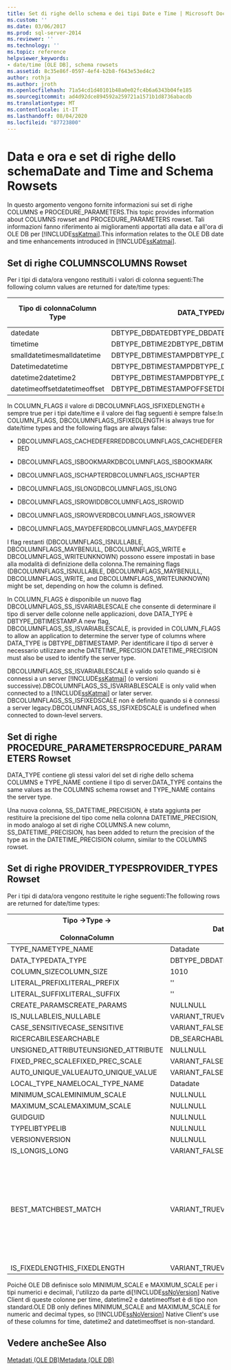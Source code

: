 ```yaml
---
title: Set di righe dello schema e dei tipi Date e Time | Microsoft Docs
ms.custom: ''
ms.date: 03/06/2017
ms.prod: sql-server-2014
ms.reviewer: ''
ms.technology: ''
ms.topic: reference
helpviewer_keywords:
- date/time [OLE DB], schema rowsets
ms.assetid: 8c35e86f-0597-4ef4-b2b8-f643e53ed4c2
author: rothja
ms.author: jroth
ms.openlocfilehash: 71a54cd1d40101b48a0e02fc4b6a6343b04fe185
ms.sourcegitcommit: ad4d92dce894592a259721a1571b1d8736abacdb
ms.translationtype: MT
ms.contentlocale: it-IT
ms.lasthandoff: 08/04/2020
ms.locfileid: "87723800"
---
```

# <a name="date-and-time-and-schema-rowsets"></a><span data-ttu-id="51d73-102">Data e ora e set di righe dello schema</span><span class="sxs-lookup"><span data-stu-id="51d73-102">Date and Time and Schema Rowsets</span></span>
  <span data-ttu-id="51d73-103">In questo argomento vengono fornite informazioni sui set di righe COLUMNS e PROCEDURE_PARAMETERS.</span><span class="sxs-lookup"><span data-stu-id="51d73-103">This topic provides information about COLUMNS rowset and PROCEDURE_PARAMETERS rowset.</span></span> <span data-ttu-id="51d73-104">Tali informazioni fanno riferimento ai miglioramenti apportati alla data e all'ora di OLE DB per [!INCLUDE[ssKatmai](../../includes/sskatmai-md.md)].</span><span class="sxs-lookup"><span data-stu-id="51d73-104">This information relates to the OLE DB date and time enhancements introduced in [!INCLUDE[ssKatmai](../../includes/sskatmai-md.md)].</span></span>  
  
## <a name="columns-rowset"></a><span data-ttu-id="51d73-105">Set di righe COLUMNS</span><span class="sxs-lookup"><span data-stu-id="51d73-105">COLUMNS Rowset</span></span>  
 <span data-ttu-id="51d73-106">Per i tipi di data/ora vengono restituiti i valori di colonna seguenti:</span><span class="sxs-lookup"><span data-stu-id="51d73-106">The following column values are returned for date/time types:</span></span>  
  
|<span data-ttu-id="51d73-107">Tipo di colonna</span><span class="sxs-lookup"><span data-stu-id="51d73-107">Column Type</span></span>|<span data-ttu-id="51d73-108">DATA_TYPE</span><span class="sxs-lookup"><span data-stu-id="51d73-108">DATA_TYPE</span></span>|<span data-ttu-id="51d73-109">COLUMN_FLAGS, DBCOLUMFLAGS_SS_ISVARIABLESCALE</span><span class="sxs-lookup"><span data-stu-id="51d73-109">COLUMN_FLAGS, DBCOLUMFLAGS_SS_ISVARIABLESCALE</span></span>|<span data-ttu-id="51d73-110">DATETIME_PRECISION</span><span class="sxs-lookup"><span data-stu-id="51d73-110">DATETIME_PRECISION</span></span>|  
|-----------------|----------------|------------------------------------------------------|-------------------------|  
|<span data-ttu-id="51d73-111">date</span><span class="sxs-lookup"><span data-stu-id="51d73-111">date</span></span>|<span data-ttu-id="51d73-112">DBTYPE_DBDATE</span><span class="sxs-lookup"><span data-stu-id="51d73-112">DBTYPE_DBDATE</span></span>|<span data-ttu-id="51d73-113">Cancella</span><span class="sxs-lookup"><span data-stu-id="51d73-113">Clear</span></span>|<span data-ttu-id="51d73-114">0</span><span class="sxs-lookup"><span data-stu-id="51d73-114">0</span></span>|  
|<span data-ttu-id="51d73-115">time</span><span class="sxs-lookup"><span data-stu-id="51d73-115">time</span></span>|<span data-ttu-id="51d73-116">DBTYPE_DBTIME2</span><span class="sxs-lookup"><span data-stu-id="51d73-116">DBTYPE_DBTIME2</span></span>|<span data-ttu-id="51d73-117">Set</span><span class="sxs-lookup"><span data-stu-id="51d73-117">Set</span></span>|<span data-ttu-id="51d73-118">0..7</span><span class="sxs-lookup"><span data-stu-id="51d73-118">0..7</span></span>|  
|<span data-ttu-id="51d73-119">smalldatetime</span><span class="sxs-lookup"><span data-stu-id="51d73-119">smalldatetime</span></span>|<span data-ttu-id="51d73-120">DBTYPE_DBTIMESTAMP</span><span class="sxs-lookup"><span data-stu-id="51d73-120">DBTYPE_DBTIMESTAMP</span></span>|<span data-ttu-id="51d73-121">Cancella</span><span class="sxs-lookup"><span data-stu-id="51d73-121">Clear</span></span>|<span data-ttu-id="51d73-122">0</span><span class="sxs-lookup"><span data-stu-id="51d73-122">0</span></span>|  
|<span data-ttu-id="51d73-123">Datetime</span><span class="sxs-lookup"><span data-stu-id="51d73-123">datetime</span></span>|<span data-ttu-id="51d73-124">DBTYPE_DBTIMESTAMP</span><span class="sxs-lookup"><span data-stu-id="51d73-124">DBTYPE_DBTIMESTAMP</span></span>|<span data-ttu-id="51d73-125">Cancella</span><span class="sxs-lookup"><span data-stu-id="51d73-125">Clear</span></span>|<span data-ttu-id="51d73-126">3</span><span class="sxs-lookup"><span data-stu-id="51d73-126">3</span></span>|  
|<span data-ttu-id="51d73-127">datetime2</span><span class="sxs-lookup"><span data-stu-id="51d73-127">datetime2</span></span>|<span data-ttu-id="51d73-128">DBTYPE_DBTIMESTAMP</span><span class="sxs-lookup"><span data-stu-id="51d73-128">DBTYPE_DBTIMESTAMP</span></span>|<span data-ttu-id="51d73-129">Set</span><span class="sxs-lookup"><span data-stu-id="51d73-129">Set</span></span>|<span data-ttu-id="51d73-130">0..7</span><span class="sxs-lookup"><span data-stu-id="51d73-130">0..7</span></span>|  
|<span data-ttu-id="51d73-131">datetimeoffset</span><span class="sxs-lookup"><span data-stu-id="51d73-131">datetimeoffset</span></span>|<span data-ttu-id="51d73-132">DBTYPE_DBTIMESTAMPOFFSET</span><span class="sxs-lookup"><span data-stu-id="51d73-132">DBTYPE_DBTIMESTAMPOFFSET</span></span>|<span data-ttu-id="51d73-133">Set</span><span class="sxs-lookup"><span data-stu-id="51d73-133">Set</span></span>|<span data-ttu-id="51d73-134">0..7</span><span class="sxs-lookup"><span data-stu-id="51d73-134">0..7</span></span>|  
  
 <span data-ttu-id="51d73-135">In COLUMN_FLAGS il valore di DBCOLUMNFLAGS_ISFIXEDLENGTH è sempre true per i tipi date/time e il valore dei flag seguenti è sempre false:</span><span class="sxs-lookup"><span data-stu-id="51d73-135">In COLUMN_FLAGS, DBCOLUMNFLAGS_ISFIXEDLENGTH is always true for date/time types and the following flags are always false:</span></span>  
  
-   <span data-ttu-id="51d73-136">DBCOLUMNFLAGS_CACHEDEFERRED</span><span class="sxs-lookup"><span data-stu-id="51d73-136">DBCOLUMNFLAGS_CACHEDEFERRED</span></span>  
  
-   <span data-ttu-id="51d73-137">DBCOLUMNFLAGS_ISBOOKMARK</span><span class="sxs-lookup"><span data-stu-id="51d73-137">DBCOLUMNFLAGS_ISBOOKMARK</span></span>  
  
-   <span data-ttu-id="51d73-138">DBCOLUMNFLAGS_ISCHAPTER</span><span class="sxs-lookup"><span data-stu-id="51d73-138">DBCOLUMNFLAGS_ISCHAPTER</span></span>  
  
-   <span data-ttu-id="51d73-139">DBCOLUMNFLAGS_ISLONG</span><span class="sxs-lookup"><span data-stu-id="51d73-139">DBCOLUMNFLAGS_ISLONG</span></span>  
  
-   <span data-ttu-id="51d73-140">DBCOLUMNFLAGS_ISROWID</span><span class="sxs-lookup"><span data-stu-id="51d73-140">DBCOLUMNFLAGS_ISROWID</span></span>  
  
-   <span data-ttu-id="51d73-141">DBCOLUMNFLAGS_ISROWVER</span><span class="sxs-lookup"><span data-stu-id="51d73-141">DBCOLUMNFLAGS_ISROWVER</span></span>  
  
-   <span data-ttu-id="51d73-142">DBCOLUMNFLAGS_MAYDEFER</span><span class="sxs-lookup"><span data-stu-id="51d73-142">DBCOLUMNFLAGS_MAYDEFER</span></span>  
  
 <span data-ttu-id="51d73-143">I flag restanti (DBCOLUMNFLAGS_ISNULLABLE, DBCOLUMNFLAGS_MAYBENULL, DBCOLUMNFLAGS_WRITE e DBCOLUMNFLAGS_WRITEUNKNOWN) possono essere impostati in base alla modalità di definizione della colonna.</span><span class="sxs-lookup"><span data-stu-id="51d73-143">The remaining flags (DBCOLUMNFLAGS_ISNULLABLE, DBCOLUMNFLAGS_MAYBENULL, DBCOLUMNFLAGS_WRITE, and DBCOLUMNFLAGS_WRITEUNKNOWN) might be set, depending on how the column is defined.</span></span>  
  
 <span data-ttu-id="51d73-144">In COLUMN_FLAGS è disponibile un nuovo flag DBCOLUMNFLAGS_SS_ISVARIABLESCALE che consente di determinare il tipo di server delle colonne nelle applicazioni, dove DATA_TYPE è DBTYPE_DBTIMESTAMP.</span><span class="sxs-lookup"><span data-stu-id="51d73-144">A new flag, DBCOLUMNFLAGS_SS_ISVARIABLESCALE, is provided in COLUMN_FLAGS to allow an application to determine the server type of columns where DATA_TYPE is DBTYPE_DBTIMESTAMP.</span></span> <span data-ttu-id="51d73-145">Per identificare il tipo di server è necessario utilizzare anche DATETIME_PRECISION.</span><span class="sxs-lookup"><span data-stu-id="51d73-145">DATETIME_PRECISION must also be used to identify the server type.</span></span>  
  
 <span data-ttu-id="51d73-146">DBCOLUMNFLAGS_SS_ISVARIABLESCALE è valido solo quando si è connessi a un server [!INCLUDE[ssKatmai](../../includes/sskatmai-md.md)] (o versioni successive).</span><span class="sxs-lookup"><span data-stu-id="51d73-146">DBCOLUMNFLAGS_SS_ISVARIABLESCALE is only valid when connected to a [!INCLUDE[ssKatmai](../../includes/sskatmai-md.md)] or later server.</span></span> <span data-ttu-id="51d73-147">DBCOLUMNFLAGS_SS_ISFIXEDSCALE non è definito quando si è connessi a server legacy.</span><span class="sxs-lookup"><span data-stu-id="51d73-147">DBCOLUMNFLAGS_SS_ISFIXEDSCALE is undefined when connected to down-level servers.</span></span>  
  
## <a name="procedure_parameters-rowset"></a><span data-ttu-id="51d73-148">Set di righe PROCEDURE_PARAMETERS</span><span class="sxs-lookup"><span data-stu-id="51d73-148">PROCEDURE_PARAMETERS Rowset</span></span>  
 <span data-ttu-id="51d73-149">DATA_TYPE contiene gli stessi valori del set di righe dello schema COLUMNS e TYPE_NAME contiene il tipo di server.</span><span class="sxs-lookup"><span data-stu-id="51d73-149">DATA_TYPE contains the same values as the COLUMNS schema rowset and TYPE_NAME contains the server type.</span></span>  
  
 <span data-ttu-id="51d73-150">Una nuova colonna, SS_DATETIME_PRECISION, è stata aggiunta per restituire la precisione del tipo come nella colonna DATETIME_PRECISION, in modo analogo al set di righe COLUMNS.</span><span class="sxs-lookup"><span data-stu-id="51d73-150">A new column, SS_DATETIME_PRECISION, has been added to return the precision of the type as in the DATETIME_PRECISION column, similar to the COLUMNS rowset.</span></span>  
  
## <a name="provider_types-rowset"></a><span data-ttu-id="51d73-151">Set di righe PROVIDER_TYPES</span><span class="sxs-lookup"><span data-stu-id="51d73-151">PROVIDER_TYPES Rowset</span></span>  
 <span data-ttu-id="51d73-152">Per i tipi di data/ora vengono restituite le righe seguenti:</span><span class="sxs-lookup"><span data-stu-id="51d73-152">The following rows are returned for date/time types:</span></span>  
  
|<span data-ttu-id="51d73-153">Tipo -></span><span class="sxs-lookup"><span data-stu-id="51d73-153">Type -></span></span><br /><br /> <span data-ttu-id="51d73-154">Colonna</span><span class="sxs-lookup"><span data-stu-id="51d73-154">Column</span></span>|<span data-ttu-id="51d73-155">Data</span><span class="sxs-lookup"><span data-stu-id="51d73-155">date</span></span>|<span data-ttu-id="51d73-156">time</span><span class="sxs-lookup"><span data-stu-id="51d73-156">time</span></span>|<span data-ttu-id="51d73-157">smalldatetime</span><span class="sxs-lookup"><span data-stu-id="51d73-157">smalldatetime</span></span>|<span data-ttu-id="51d73-158">Datetime</span><span class="sxs-lookup"><span data-stu-id="51d73-158">datetime</span></span>|<span data-ttu-id="51d73-159">datetime2</span><span class="sxs-lookup"><span data-stu-id="51d73-159">datetime2</span></span>|<span data-ttu-id="51d73-160">datetimeoffset</span><span class="sxs-lookup"><span data-stu-id="51d73-160">datetimeoffset</span></span>|  
|--------------------------|----------|----------|-------------------|--------------|---------------|--------------------|  
|<span data-ttu-id="51d73-161">TYPE_NAME</span><span class="sxs-lookup"><span data-stu-id="51d73-161">TYPE_NAME</span></span>|<span data-ttu-id="51d73-162">Data</span><span class="sxs-lookup"><span data-stu-id="51d73-162">date</span></span>|<span data-ttu-id="51d73-163">time</span><span class="sxs-lookup"><span data-stu-id="51d73-163">time</span></span>|<span data-ttu-id="51d73-164">smalldatetime</span><span class="sxs-lookup"><span data-stu-id="51d73-164">smalldatetime</span></span>|<span data-ttu-id="51d73-165">Datetime</span><span class="sxs-lookup"><span data-stu-id="51d73-165">datetime</span></span>|<span data-ttu-id="51d73-166">datetime2</span><span class="sxs-lookup"><span data-stu-id="51d73-166">datetime2</span></span>|<span data-ttu-id="51d73-167">datetimeoffset</span><span class="sxs-lookup"><span data-stu-id="51d73-167">datetimeoffset</span></span>|  
|<span data-ttu-id="51d73-168">DATA_TYPE</span><span class="sxs-lookup"><span data-stu-id="51d73-168">DATA_TYPE</span></span>|<span data-ttu-id="51d73-169">DBTYPE_DBDATE</span><span class="sxs-lookup"><span data-stu-id="51d73-169">DBTYPE_DBDATE</span></span>|<span data-ttu-id="51d73-170">DBTYPE_DBTIME2</span><span class="sxs-lookup"><span data-stu-id="51d73-170">DBTYPE_DBTIME2</span></span>|<span data-ttu-id="51d73-171">DBTYPE_DBTIMESTAMP</span><span class="sxs-lookup"><span data-stu-id="51d73-171">DBTYPE_DBTIMESTAMP</span></span>|<span data-ttu-id="51d73-172">DBTYPE_DBTIMESTAMP</span><span class="sxs-lookup"><span data-stu-id="51d73-172">DBTYPE_DBTIMESTAMP</span></span>|<span data-ttu-id="51d73-173">DBTYPE_DBTIMESTAMP</span><span class="sxs-lookup"><span data-stu-id="51d73-173">DBTYPE_DBTIMESTAMP</span></span>|<span data-ttu-id="51d73-174">DBTYPE_DBTIMESTAMPOFFSET</span><span class="sxs-lookup"><span data-stu-id="51d73-174">DBTYPE_DBTIMESTAMPOFFSET</span></span>|  
|<span data-ttu-id="51d73-175">COLUMN_SIZE</span><span class="sxs-lookup"><span data-stu-id="51d73-175">COLUMN_SIZE</span></span>|<span data-ttu-id="51d73-176">10</span><span class="sxs-lookup"><span data-stu-id="51d73-176">10</span></span>|<span data-ttu-id="51d73-177">16</span><span class="sxs-lookup"><span data-stu-id="51d73-177">16</span></span>|<span data-ttu-id="51d73-178">16</span><span class="sxs-lookup"><span data-stu-id="51d73-178">16</span></span>|<span data-ttu-id="51d73-179">23</span><span class="sxs-lookup"><span data-stu-id="51d73-179">23</span></span>|<span data-ttu-id="51d73-180">27</span><span class="sxs-lookup"><span data-stu-id="51d73-180">27</span></span>|<span data-ttu-id="51d73-181">34</span><span class="sxs-lookup"><span data-stu-id="51d73-181">34</span></span>|  
|<span data-ttu-id="51d73-182">LITERAL_PREFIX</span><span class="sxs-lookup"><span data-stu-id="51d73-182">LITERAL_PREFIX</span></span>|<span data-ttu-id="51d73-183">'</span><span class="sxs-lookup"><span data-stu-id="51d73-183">'</span></span>|<span data-ttu-id="51d73-184">'</span><span class="sxs-lookup"><span data-stu-id="51d73-184">'</span></span>|<span data-ttu-id="51d73-185">'</span><span class="sxs-lookup"><span data-stu-id="51d73-185">'</span></span>|<span data-ttu-id="51d73-186">'</span><span class="sxs-lookup"><span data-stu-id="51d73-186">'</span></span>|<span data-ttu-id="51d73-187">'</span><span class="sxs-lookup"><span data-stu-id="51d73-187">'</span></span>|<span data-ttu-id="51d73-188">'</span><span class="sxs-lookup"><span data-stu-id="51d73-188">'</span></span>|  
|<span data-ttu-id="51d73-189">LITERAL_SUFFIX</span><span class="sxs-lookup"><span data-stu-id="51d73-189">LITERAL_SUFFIX</span></span>|<span data-ttu-id="51d73-190">'</span><span class="sxs-lookup"><span data-stu-id="51d73-190">'</span></span>|<span data-ttu-id="51d73-191">'</span><span class="sxs-lookup"><span data-stu-id="51d73-191">'</span></span>|<span data-ttu-id="51d73-192">'</span><span class="sxs-lookup"><span data-stu-id="51d73-192">'</span></span>|<span data-ttu-id="51d73-193">'</span><span class="sxs-lookup"><span data-stu-id="51d73-193">'</span></span>|<span data-ttu-id="51d73-194">'</span><span class="sxs-lookup"><span data-stu-id="51d73-194">'</span></span>|<span data-ttu-id="51d73-195">'</span><span class="sxs-lookup"><span data-stu-id="51d73-195">'</span></span>|  
|<span data-ttu-id="51d73-196">CREATE_PARAMS</span><span class="sxs-lookup"><span data-stu-id="51d73-196">CREATE_PARAMS</span></span>|<span data-ttu-id="51d73-197">NULL</span><span class="sxs-lookup"><span data-stu-id="51d73-197">NULL</span></span>|<span data-ttu-id="51d73-198">scala</span><span class="sxs-lookup"><span data-stu-id="51d73-198">scale</span></span>|<span data-ttu-id="51d73-199">NULL</span><span class="sxs-lookup"><span data-stu-id="51d73-199">NULL</span></span>|<span data-ttu-id="51d73-200">NULL</span><span class="sxs-lookup"><span data-stu-id="51d73-200">NULL</span></span>|<span data-ttu-id="51d73-201">scala</span><span class="sxs-lookup"><span data-stu-id="51d73-201">scale</span></span>|<span data-ttu-id="51d73-202">scala</span><span class="sxs-lookup"><span data-stu-id="51d73-202">scale</span></span>|  
|<span data-ttu-id="51d73-203">IS_NULLABLE</span><span class="sxs-lookup"><span data-stu-id="51d73-203">IS_NULLABLE</span></span>|<span data-ttu-id="51d73-204">VARIANT_TRUE</span><span class="sxs-lookup"><span data-stu-id="51d73-204">VARIANT_TRUE</span></span>|<span data-ttu-id="51d73-205">VARIANT_TRUE</span><span class="sxs-lookup"><span data-stu-id="51d73-205">VARIANT_TRUE</span></span>|<span data-ttu-id="51d73-206">VARIANT_TRUE</span><span class="sxs-lookup"><span data-stu-id="51d73-206">VARIANT_TRUE</span></span>|<span data-ttu-id="51d73-207">VARIANT_TRUE</span><span class="sxs-lookup"><span data-stu-id="51d73-207">VARIANT_TRUE</span></span>|<span data-ttu-id="51d73-208">VARIANT_TRUE</span><span class="sxs-lookup"><span data-stu-id="51d73-208">VARIANT_TRUE</span></span>|<span data-ttu-id="51d73-209">VARIANT_TRUE</span><span class="sxs-lookup"><span data-stu-id="51d73-209">VARIANT_TRUE</span></span>|  
|<span data-ttu-id="51d73-210">CASE_SENSITIVE</span><span class="sxs-lookup"><span data-stu-id="51d73-210">CASE_SENSITIVE</span></span>|<span data-ttu-id="51d73-211">VARIANT_FALSE</span><span class="sxs-lookup"><span data-stu-id="51d73-211">VARIANT_FALSE</span></span>|<span data-ttu-id="51d73-212">VARIANT_FALSE</span><span class="sxs-lookup"><span data-stu-id="51d73-212">VARIANT_FALSE</span></span>|<span data-ttu-id="51d73-213">VARIANT_FALSE</span><span class="sxs-lookup"><span data-stu-id="51d73-213">VARIANT_FALSE</span></span>|<span data-ttu-id="51d73-214">VARIANT_FALSE</span><span class="sxs-lookup"><span data-stu-id="51d73-214">VARIANT_FALSE</span></span>|<span data-ttu-id="51d73-215">VARIANT_FALSE</span><span class="sxs-lookup"><span data-stu-id="51d73-215">VARIANT_FALSE</span></span>|<span data-ttu-id="51d73-216">VARIANT_FALSE</span><span class="sxs-lookup"><span data-stu-id="51d73-216">VARIANT_FALSE</span></span>|  
|<span data-ttu-id="51d73-217">RICERCABILE</span><span class="sxs-lookup"><span data-stu-id="51d73-217">SEARCHABLE</span></span>|<span data-ttu-id="51d73-218">DB_SEARCHABLE</span><span class="sxs-lookup"><span data-stu-id="51d73-218">DB_SEARCHABLE</span></span>|<span data-ttu-id="51d73-219">DB_SEARCHABLE</span><span class="sxs-lookup"><span data-stu-id="51d73-219">DB_SEARCHABLE</span></span>|<span data-ttu-id="51d73-220">DB_SEARCHABLE</span><span class="sxs-lookup"><span data-stu-id="51d73-220">DB_SEARCHABLE</span></span>|<span data-ttu-id="51d73-221">DB_SEARCHABLE</span><span class="sxs-lookup"><span data-stu-id="51d73-221">DB_SEARCHABLE</span></span>|<span data-ttu-id="51d73-222">DB_SEARCHABLE</span><span class="sxs-lookup"><span data-stu-id="51d73-222">DB_SEARCHABLE</span></span>|<span data-ttu-id="51d73-223">DB_SEARCHABLE</span><span class="sxs-lookup"><span data-stu-id="51d73-223">DB_SEARCHABLE</span></span>|  
|<span data-ttu-id="51d73-224">UNSIGNED_ATTRIBUTE</span><span class="sxs-lookup"><span data-stu-id="51d73-224">UNSIGNED_ATTRIBUTE</span></span>|<span data-ttu-id="51d73-225">NULL</span><span class="sxs-lookup"><span data-stu-id="51d73-225">NULL</span></span>|<span data-ttu-id="51d73-226">NULL</span><span class="sxs-lookup"><span data-stu-id="51d73-226">NULL</span></span>|<span data-ttu-id="51d73-227">NULL</span><span class="sxs-lookup"><span data-stu-id="51d73-227">NULL</span></span>|<span data-ttu-id="51d73-228">NULL</span><span class="sxs-lookup"><span data-stu-id="51d73-228">NULL</span></span>|<span data-ttu-id="51d73-229">NULL</span><span class="sxs-lookup"><span data-stu-id="51d73-229">NULL</span></span>|<span data-ttu-id="51d73-230">NULL</span><span class="sxs-lookup"><span data-stu-id="51d73-230">NULL</span></span>|  
|<span data-ttu-id="51d73-231">FIXED_PREC_SCALE</span><span class="sxs-lookup"><span data-stu-id="51d73-231">FIXED_PREC_SCALE</span></span>|<span data-ttu-id="51d73-232">VARIANT_FALSE</span><span class="sxs-lookup"><span data-stu-id="51d73-232">VARIANT_FALSE</span></span>|<span data-ttu-id="51d73-233">VARIANT_FALSE</span><span class="sxs-lookup"><span data-stu-id="51d73-233">VARIANT_FALSE</span></span>|<span data-ttu-id="51d73-234">VARIANT_FALSE</span><span class="sxs-lookup"><span data-stu-id="51d73-234">VARIANT_FALSE</span></span>|<span data-ttu-id="51d73-235">VARIANT_FALSE</span><span class="sxs-lookup"><span data-stu-id="51d73-235">VARIANT_FALSE</span></span>|<span data-ttu-id="51d73-236">VARIANT_FALSE</span><span class="sxs-lookup"><span data-stu-id="51d73-236">VARIANT_FALSE</span></span>|<span data-ttu-id="51d73-237">VARIANT_FALSE</span><span class="sxs-lookup"><span data-stu-id="51d73-237">VARIANT_FALSE</span></span>|  
|<span data-ttu-id="51d73-238">AUTO_UNIQUE_VALUE</span><span class="sxs-lookup"><span data-stu-id="51d73-238">AUTO_UNIQUE_VALUE</span></span>|<span data-ttu-id="51d73-239">VARIANT_FALSE</span><span class="sxs-lookup"><span data-stu-id="51d73-239">VARIANT_FALSE</span></span>|<span data-ttu-id="51d73-240">VARIANT_FALSE</span><span class="sxs-lookup"><span data-stu-id="51d73-240">VARIANT_FALSE</span></span>|<span data-ttu-id="51d73-241">VARIANT_FALSE</span><span class="sxs-lookup"><span data-stu-id="51d73-241">VARIANT_FALSE</span></span>|<span data-ttu-id="51d73-242">VARIANT_FALSE</span><span class="sxs-lookup"><span data-stu-id="51d73-242">VARIANT_FALSE</span></span>|<span data-ttu-id="51d73-243">VARIANT_FALSE</span><span class="sxs-lookup"><span data-stu-id="51d73-243">VARIANT_FALSE</span></span>|<span data-ttu-id="51d73-244">VARIANT_FALSE</span><span class="sxs-lookup"><span data-stu-id="51d73-244">VARIANT_FALSE</span></span>|  
|<span data-ttu-id="51d73-245">LOCAL_TYPE_NAME</span><span class="sxs-lookup"><span data-stu-id="51d73-245">LOCAL_TYPE_NAME</span></span>|<span data-ttu-id="51d73-246">Data</span><span class="sxs-lookup"><span data-stu-id="51d73-246">date</span></span>|<span data-ttu-id="51d73-247">time</span><span class="sxs-lookup"><span data-stu-id="51d73-247">time</span></span>|<span data-ttu-id="51d73-248">smalldatetime</span><span class="sxs-lookup"><span data-stu-id="51d73-248">smalldatetime</span></span>|<span data-ttu-id="51d73-249">Datetime</span><span class="sxs-lookup"><span data-stu-id="51d73-249">datetime</span></span>|<span data-ttu-id="51d73-250">datetime2</span><span class="sxs-lookup"><span data-stu-id="51d73-250">datetime2</span></span>|<span data-ttu-id="51d73-251">datetimeoffset</span><span class="sxs-lookup"><span data-stu-id="51d73-251">datetimeoffset</span></span>|  
|<span data-ttu-id="51d73-252">MINIMUM_SCALE</span><span class="sxs-lookup"><span data-stu-id="51d73-252">MINIMUM_SCALE</span></span>|<span data-ttu-id="51d73-253">NULL</span><span class="sxs-lookup"><span data-stu-id="51d73-253">NULL</span></span>|<span data-ttu-id="51d73-254">0</span><span class="sxs-lookup"><span data-stu-id="51d73-254">0</span></span>|<span data-ttu-id="51d73-255">NULL</span><span class="sxs-lookup"><span data-stu-id="51d73-255">NULL</span></span>|<span data-ttu-id="51d73-256">NULL</span><span class="sxs-lookup"><span data-stu-id="51d73-256">NULL</span></span>|<span data-ttu-id="51d73-257">0</span><span class="sxs-lookup"><span data-stu-id="51d73-257">0</span></span>|<span data-ttu-id="51d73-258">0</span><span class="sxs-lookup"><span data-stu-id="51d73-258">0</span></span>|  
|<span data-ttu-id="51d73-259">MAXIMUM_SCALE</span><span class="sxs-lookup"><span data-stu-id="51d73-259">MAXIMUM_SCALE</span></span>|<span data-ttu-id="51d73-260">NULL</span><span class="sxs-lookup"><span data-stu-id="51d73-260">NULL</span></span>|<span data-ttu-id="51d73-261">7</span><span class="sxs-lookup"><span data-stu-id="51d73-261">7</span></span>|<span data-ttu-id="51d73-262">NULL</span><span class="sxs-lookup"><span data-stu-id="51d73-262">NULL</span></span>|<span data-ttu-id="51d73-263">NULL</span><span class="sxs-lookup"><span data-stu-id="51d73-263">NULL</span></span>|<span data-ttu-id="51d73-264">7</span><span class="sxs-lookup"><span data-stu-id="51d73-264">7</span></span>|<span data-ttu-id="51d73-265">7</span><span class="sxs-lookup"><span data-stu-id="51d73-265">7</span></span>|  
|<span data-ttu-id="51d73-266">GUID</span><span class="sxs-lookup"><span data-stu-id="51d73-266">GUID</span></span>|<span data-ttu-id="51d73-267">NULL</span><span class="sxs-lookup"><span data-stu-id="51d73-267">NULL</span></span>|<span data-ttu-id="51d73-268">NULL</span><span class="sxs-lookup"><span data-stu-id="51d73-268">NULL</span></span>|<span data-ttu-id="51d73-269">NULL</span><span class="sxs-lookup"><span data-stu-id="51d73-269">NULL</span></span>|<span data-ttu-id="51d73-270">NULL</span><span class="sxs-lookup"><span data-stu-id="51d73-270">NULL</span></span>|<span data-ttu-id="51d73-271">NULL</span><span class="sxs-lookup"><span data-stu-id="51d73-271">NULL</span></span>|<span data-ttu-id="51d73-272">NULL</span><span class="sxs-lookup"><span data-stu-id="51d73-272">NULL</span></span>|  
|<span data-ttu-id="51d73-273">TYPELIB</span><span class="sxs-lookup"><span data-stu-id="51d73-273">TYPELIB</span></span>|<span data-ttu-id="51d73-274">NULL</span><span class="sxs-lookup"><span data-stu-id="51d73-274">NULL</span></span>|<span data-ttu-id="51d73-275">NULL</span><span class="sxs-lookup"><span data-stu-id="51d73-275">NULL</span></span>|<span data-ttu-id="51d73-276">NULL</span><span class="sxs-lookup"><span data-stu-id="51d73-276">NULL</span></span>|<span data-ttu-id="51d73-277">NULL</span><span class="sxs-lookup"><span data-stu-id="51d73-277">NULL</span></span>|<span data-ttu-id="51d73-278">NULL</span><span class="sxs-lookup"><span data-stu-id="51d73-278">NULL</span></span>|<span data-ttu-id="51d73-279">NULL</span><span class="sxs-lookup"><span data-stu-id="51d73-279">NULL</span></span>|  
|<span data-ttu-id="51d73-280">VERSION</span><span class="sxs-lookup"><span data-stu-id="51d73-280">VERSION</span></span>|<span data-ttu-id="51d73-281">NULL</span><span class="sxs-lookup"><span data-stu-id="51d73-281">NULL</span></span>|<span data-ttu-id="51d73-282">NULL</span><span class="sxs-lookup"><span data-stu-id="51d73-282">NULL</span></span>|<span data-ttu-id="51d73-283">NULL</span><span class="sxs-lookup"><span data-stu-id="51d73-283">NULL</span></span>|<span data-ttu-id="51d73-284">NULL</span><span class="sxs-lookup"><span data-stu-id="51d73-284">NULL</span></span>|<span data-ttu-id="51d73-285">NULL</span><span class="sxs-lookup"><span data-stu-id="51d73-285">NULL</span></span>|<span data-ttu-id="51d73-286">NULL</span><span class="sxs-lookup"><span data-stu-id="51d73-286">NULL</span></span>|  
|<span data-ttu-id="51d73-287">IS_LONG</span><span class="sxs-lookup"><span data-stu-id="51d73-287">IS_LONG</span></span>|<span data-ttu-id="51d73-288">VARIANT_FALSE</span><span class="sxs-lookup"><span data-stu-id="51d73-288">VARIANT_FALSE</span></span>|<span data-ttu-id="51d73-289">VARIANT_FALSE</span><span class="sxs-lookup"><span data-stu-id="51d73-289">VARIANT_FALSE</span></span>|<span data-ttu-id="51d73-290">VARIANT_FALSE</span><span class="sxs-lookup"><span data-stu-id="51d73-290">VARIANT_FALSE</span></span>|<span data-ttu-id="51d73-291">VARIANT_FALSE</span><span class="sxs-lookup"><span data-stu-id="51d73-291">VARIANT_FALSE</span></span>|<span data-ttu-id="51d73-292">VARIANT_FALSE</span><span class="sxs-lookup"><span data-stu-id="51d73-292">VARIANT_FALSE</span></span>|<span data-ttu-id="51d73-293">VARIANT_FALSE</span><span class="sxs-lookup"><span data-stu-id="51d73-293">VARIANT_FALSE</span></span>|  
|<span data-ttu-id="51d73-294">BEST_MATCH</span><span class="sxs-lookup"><span data-stu-id="51d73-294">BEST_MATCH</span></span>|<span data-ttu-id="51d73-295">VARIANT_TRUE</span><span class="sxs-lookup"><span data-stu-id="51d73-295">VARIANT_TRUE</span></span>|<span data-ttu-id="51d73-296">VARIANT_TRUE</span><span class="sxs-lookup"><span data-stu-id="51d73-296">VARIANT_TRUE</span></span>|<span data-ttu-id="51d73-297">VARIANT_TRUE</span><span class="sxs-lookup"><span data-stu-id="51d73-297">VARIANT_TRUE</span></span>|<span data-ttu-id="51d73-298">VARIANT_TRUE a meno che non si verifichi una delle condizioni seguenti:</span><span class="sxs-lookup"><span data-stu-id="51d73-298">VARIANT_TRUE unless one of the following is true:</span></span><br /><br /> <span data-ttu-id="51d73-299">-Il client è connesso a un server di livello inferiore.</span><span class="sxs-lookup"><span data-stu-id="51d73-299">-   Is client connected to a down-level server.</span></span><br /><span data-ttu-id="51d73-300">-La proprietà di connessione per la compatibilità del tipo di dati specifica un livello di compatibilità pari a 80.</span><span class="sxs-lookup"><span data-stu-id="51d73-300">-   The data type compatibility connection property specifies a compatibility level that equals 80.</span></span>|<span data-ttu-id="51d73-301">VARIANT_TRUE a meno che non si verifichi una delle condizioni seguenti:</span><span class="sxs-lookup"><span data-stu-id="51d73-301">VARIANT_TRUE unless one of the following is true:</span></span><br /><br /> <span data-ttu-id="51d73-302">-Il client è connesso a un server di livello inferiore.</span><span class="sxs-lookup"><span data-stu-id="51d73-302">-   Is client connected to a down-level server.</span></span><br /><span data-ttu-id="51d73-303">-La proprietà di connessione per la compatibilità del tipo di dati specifica un livello di compatibilità pari a 80.</span><span class="sxs-lookup"><span data-stu-id="51d73-303">-   The data type compatibility connection property specifies a compatibility level that equals 80.</span></span>|<span data-ttu-id="51d73-304">VARIANT_TRUE</span><span class="sxs-lookup"><span data-stu-id="51d73-304">VARIANT_TRUE</span></span>|  
|<span data-ttu-id="51d73-305">IS_FIXEDLENGTH</span><span class="sxs-lookup"><span data-stu-id="51d73-305">IS_FIXEDLENGTH</span></span>|<span data-ttu-id="51d73-306">VARIANT_TRUE</span><span class="sxs-lookup"><span data-stu-id="51d73-306">VARIANT_TRUE</span></span>|<span data-ttu-id="51d73-307">VARIANT_TRUE</span><span class="sxs-lookup"><span data-stu-id="51d73-307">VARIANT_TRUE</span></span>|<span data-ttu-id="51d73-308">VARIANT_TRUE</span><span class="sxs-lookup"><span data-stu-id="51d73-308">VARIANT_TRUE</span></span>|<span data-ttu-id="51d73-309">VARIANT_TRUE</span><span class="sxs-lookup"><span data-stu-id="51d73-309">VARIANT_TRUE</span></span>|<span data-ttu-id="51d73-310">VARIANT_TRUE</span><span class="sxs-lookup"><span data-stu-id="51d73-310">VARIANT_TRUE</span></span>|<span data-ttu-id="51d73-311">VARIANT_TRUE</span><span class="sxs-lookup"><span data-stu-id="51d73-311">VARIANT_TRUE</span></span>|  
  
 <span data-ttu-id="51d73-312">Poiché OLE DB definisce solo MINIMUM_SCALE e MAXIMUM_SCALE per i tipi numerici e decimali, l'utilizzo da parte di[!INCLUDE[ssNoVersion](../../includes/ssnoversion-md.md)] Native Client di queste colonne per time, datetime2 e datetimeoffset è di tipo non standard.</span><span class="sxs-lookup"><span data-stu-id="51d73-312">OLE DB only defines MINIMUM_SCALE and MAXIMUM_SCALE for numeric and decimal types, so [!INCLUDE[ssNoVersion](../../includes/ssnoversion-md.md)] Native Client's use of these columns for time, datetime2 and datetimeoffset is non-standard.</span></span>  
  
## <a name="see-also"></a><span data-ttu-id="51d73-313">Vedere anche</span><span class="sxs-lookup"><span data-stu-id="51d73-313">See Also</span></span>  
 [<span data-ttu-id="51d73-314">Metadati &#40;OLE DB&#41;</span><span class="sxs-lookup"><span data-stu-id="51d73-314">Metadata &#40;OLE DB&#41;</span></span>](../../database-engine/dev-guide/metadata-ole-db.md)  
  
  
